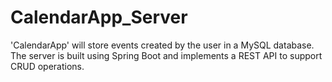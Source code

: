# CalendarApp_Server
'CalendarApp' will store events created by the user in a MySQL database.
The server is built using Spring Boot and implements a REST API to support CRUD operations.
